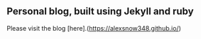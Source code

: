 ## Personal blog, built using Jekyll and ruby

  Please visit the blog [here].(https://alexsnow348.github.io/)
